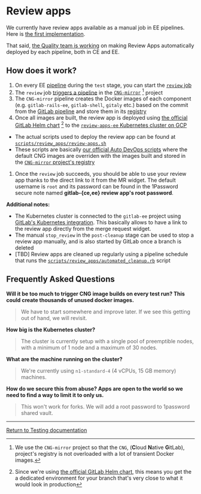 # Review apps

We currently have review apps available as a manual job in EE pipelines. Here is
[the first implementation](https://gitlab.com/gitlab-org/gitlab-ee/merge_requests/6259).

That said, [the Quality team is working](https://gitlab.com/gitlab-org/gitlab-ee/merge_requests/6665)
on making Review Apps automatically deployed by each pipeline, both in CE and EE.

## How does it work?

1. On every EE [pipeline][gitlab-pipeline] during the `test` stage, you can
  start the [`review` job][review-job]
1. The `review` job [triggers a pipeline][cng-pipeline] in the
  [`CNG-mirror`][cng-mirror] [^1] project
1. The `CNG-mirror` pipeline creates the Docker images of each component (e.g. `gitlab-rails-ee`,
  `gitlab-shell`, `gitaly` etc.) based on the commit from the
  [GitLab pipeline][gitlab-pipeline] and store them in its
  [registry][cng-mirror-registry]
1. Once all images are built, the review app is deployed using
  [the official GitLab Helm chart][helm-chart] [^2] to the
  [`review-apps-ee` Kubernetes cluster on GCP][review-apps-ee]
  - The actual scripts used to deploy the review app can be found at
    [`scripts/review_apps/review-apps.sh`][review-apps.sh]
  - These scripts are basically
    [our official Auto DevOps scripts][Auto-DevOps.gitlab-ci.yml] where the
    default CNG images are overriden with the images built and stored in the
    [`CNG-mirror` project's registry][cng-mirror-registry]
1. Once the `review` job succeeds, you should be able to use your review app
  thanks to the direct link to it from the MR widget. The default username is
  `root` and its password can be found in the 1Password secure note named
  **gitlab-{ce,ee} review app's root password**.

**Additional notes:**

- The Kubernetes cluster is connected to the `gitlab-ee` project using [GitLab's
  Kubernetes integration][gitlab-k8s-integration]. This basically allows to have
  a link to the review app directly from the merge request widget.
- The manual `stop_review` in the `post-cleanup` stage can be used to stop a
  review app manually, and is also started by GitLab once a branch is deleted
- [TBD] Review apps are cleaned up regularly using a pipeline schedule that runs
  the [`scripts/review_apps/automated_cleanup.rb`][automated_cleanup.rb] script

[^1]: We use the `CNG-mirror` project so that the `CNG`, (**C**loud **N**ative **G**itLab), project's registry is
  not overloaded with a lot of transient Docker images.
[^2]: Since we're using [the official GitLab Helm chart][helm-chart], this means
  you get the a dedicated environment for your branch that's very close to what it
  would look in production

## Frequently Asked Questions

**Will it be too much to trigger CNG image builds on every test run? This could create thousands of unused docker images.**

  > We have to start somewhere and improve later. If we see this getting out of hand, we will revisit.

**How big is the Kubernetes cluster?**

  > The cluster is currently setup with a single pool of preemptible
    nodes, with a minimum of 1 node and a maximum of 30 nodes.

**What are the machine running on the cluster?**

  > We're currently using `n1-standard-4` (4 vCPUs, 15 GB memory) machines.

**How do we secure this from abuse? Apps are open to the world so we need to find a way to limit it to only us.**

  > This won't work for forks. We will add a root password to 1password shared vault.

[gitlab-pipeline]: https://gitlab.com/gitlab-org/gitlab-ee/pipelines/29302122
[review-job]: https://gitlab.com/gitlab-org/gitlab-ee/-/jobs/94294136
[cng-mirror]: https://gitlab.com/gitlab-org/build/CNG-mirror
[cng-pipeline]: https://gitlab.com/gitlab-org/build/CNG-mirror/pipelines/29307727
[cng-mirror-registry]: https://gitlab.com/gitlab-org/build/CNG-mirror/container_registry
[helm-chart]: https://gitlab.com/charts/gitlab/
[review-apps-ee]: https://console.cloud.google.com/kubernetes/clusters/details/us-central1-b/review-apps-ee?project=gitlab-review-apps
[review-apps.sh]: https://gitlab.com/gitlab-org/gitlab-ee/blob/master/scripts/review_apps/review-apps.sh
[automated_cleanup.rb]: https://gitlab.com/gitlab-org/gitlab-ee/blob/master/scripts/review_apps/automated_cleanup.rb
[Auto-DevOps.gitlab-ci.yml]: https://gitlab.com/gitlab-org/gitlab-ce/blob/master/lib/gitlab/ci/templates/Auto-DevOps.gitlab-ci.yml
[gitlab-k8s-integration]: https://docs.gitlab.com/ee/user/project/clusters/index.html

---

[Return to Testing documentation](index.md)
